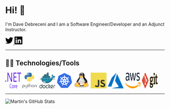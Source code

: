 # Hi! :wave:

I'm Dave Debreceni and I am a Software Engineer/Developer and an Adjunct Instructor.

<a href="https://twitter.com/dave_debreceni">
  <img src="./images/twitter.svg" alt="Twitter" width="25" height="25">
</a>
<a href="https://wwww.linkedin.com/in/ddebrecenijr">
  <img src="./images/linkedin.svg" alt="LinkedIn" width="25" height="25">
</a>

---

## 👨‍💻 Technologies/Tools
<p float="left">
  <img src="./images/dot-net-core-7.svg" alt=".NET Core" width="50" height="50">
  <img src="./images/python-4.svg" alt="Python" width="50" height="50">
  <img src="./images/docker.svg" alt="Docker" width="50" height="50">
  <img src="./images/kubernetes.svg" alt="Kubernetes" width="50" height="50">
  <img src="./images/tux.svg" alt="Linux" width="50" height="50">
  <img src="./images/logo-javascript.svg" alt="JavaScript" width="50" height="50">
  <img src="./images/azure-1.svg" alt="Microsoft Azure" width="50" height="50">
  <img src="./images/aws-2.svg" alt="AWS" width="50" height="50">
  <img src="./images/git.svg" alt="Git" width="50" height="50">
</p>

---

<img align="center" src="https://github-readme-stats.vercel.app/api?username=ddebrecenijr&show_icons=true&line_height=27&count_private=true&title_color=ffffff&text_color=c9cacc&icon_color=2bbc8a&bg_color=1d1f21" alt="Martin's GitHub Stats" />
